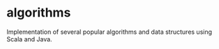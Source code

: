 # algorithms
Implementation of several popular algorithms and data structures using Scala and Java.
